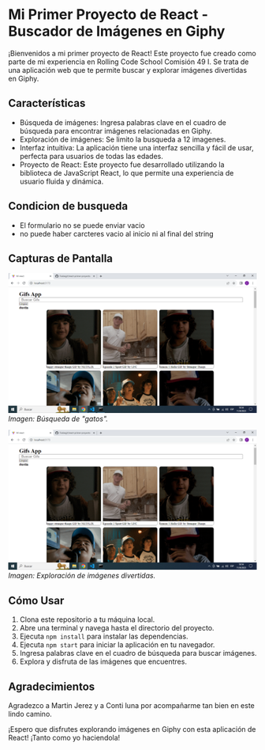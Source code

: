 # Mi Primer Proyecto de React - Buscador de Imágenes en Giphy

¡Bienvenidos a mi primer proyecto de React! Este proyecto fue creado como parte de mi experiencia en Rolling Code School Comisión 49 I. Se trata de una aplicación web que te permite buscar y explorar imágenes divertidas en Giphy.

## Características

- Búsqueda de imágenes: Ingresa palabras clave en el cuadro de búsqueda para encontrar imágenes relacionadas en Giphy.
- Exploración de imágenes: Se limito la busqueda a 12 imagenes.
- Interfaz intuitiva: La aplicación tiene una interfaz sencilla y fácil de usar, perfecta para usuarios de todas las edades.
- Proyecto de React: Este proyecto fue desarrollado utilizando la biblioteca de JavaScript React, lo que permite una experiencia de usuario fluida y dinámica.

## Condicion de busqueda

- El formulario no se puede enviar vacio
- no puede haber carcteres vacio al inicio ni al final del string


## Capturas de Pantalla

![Captura de Pantalla 1](./src/assets/screenshots/Imagen1.png)
_Imagen: Búsqueda de "gatos"._

![Captura de Pantalla 2](./src/assets/screenshots/Imagen1.png)
_Imagen: Exploración de imágenes divertidas._

## Cómo Usar

1. Clona este repositorio a tu máquina local.
2. Abre una terminal y navega hasta el directorio del proyecto.
3. Ejecuta `npm install` para instalar las dependencias.
4. Ejecuta `npm start` para iniciar la aplicación en tu navegador.
5. Ingresa palabras clave en el cuadro de búsqueda para buscar imágenes.
6. Explora y disfruta de las imágenes que encuentres.

## Agradecimientos

Agradezco a Martin Jerez y a Conti luna por acompañarme tan bien en este lindo camino.


¡Espero que disfrutes explorando imágenes en Giphy con esta aplicación de React! ¡Tanto como yo haciendola!
